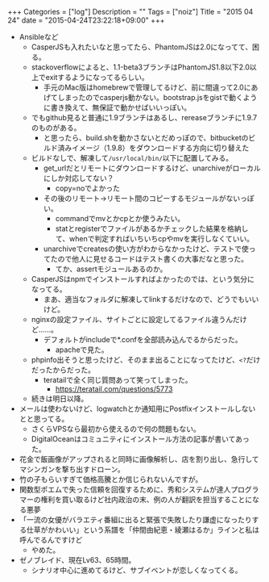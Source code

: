 +++
Categories = ["log"]
Description = ""
Tags = ["noiz"]
Title = "2015 04 24"
date = "2015-04-24T23:22:18+09:00"
+++

* Ansibleなど
	* CasperJSも入れたいなと思ってたら、PhantomJSは2.0になってて、困る。
	* stackoverflowによると、1.1-beta3ブランチはPhantomJS1.8以下2.0以上でexitするようになってるらしい。
		* 手元のMac版はhomebrewで管理してるけど、前に間違って2.0にあげてしまったのでcasperjs動かない。bootstrap.jsをgistで動くように書き換えて、無保証で動かせばいいっぽい。
	* でもgithub見ると普通に1.9ブランチはあるし、rereaseブランチに1.9.7のものがある。
		* と思ったら、build.shを動かさないとだめっぽので、bitbucketのビルド済みイメージ（1.9.8）をダウンロードする方向に切り替えた
	* ビルドなしで、解凍して`/usr/local/bin/`以下に配置してみる。
		* get_urlだとリモートにダウンロードするけど、unarchiveがローカルにしか対応してない？
			* copy=noでよかった
		* その後のリモート→リモート間のコピーするモジュールがないっぽい。
			* commandでmvとかcpとか使うみたい。
			* statとregisterでファイルがあるかチェックした結果を格納して、whenで判定すればいちいちcpやmvを実行しなくていい。
		* unarchiveでcreatesの使い方がわからなかったけど、テストで使ってたので他人に見せるコードはテスト書くの大事だなと思った。
			* てか、assertモジュールあるのか。
	* CasperJSはnpmでインストールすればよかったのでは、という気分になってる。
		* まあ、適当なフォルダに解凍してlinkするだけなので、どうでもいいけど。
	* nginxの設定ファイル、サイトごとに設定してるファイル違うんだけど……。
		* デフォルトがincludeで*.confを全部読み込んでるからだった。
			* apacheで見た。
	* phpinfo出そうと思ったけど、そのまま出ることになってたけど、`<?`だけだったからだった。
		* teratailで全く同じ質問あって笑ってしまった。
			* https://teratail.com/questions/5773
	* 続きは明日以降。
* メールは使わないけど、logwatchとか通知用にPostfixインストールしないとと思ってる。
	* さくらVPSなら最初から使えるので何の問題もない。
	* DigitalOceanはコミュニティにインストール方法の記事が書いてあった。
* 花金で飯画像がアップされると同時に画像解析し、店を割り出し、急行してマシンガンを撃ち出すドローン。
* 竹の子もらいすぎて価格高騰とか信じられないんですが。
* 関数型ポエムで失った信頼を回復するために、秀和システムが達人プログラマーの権利を買い取るけど社内政治の末、例の人が翻訳を担当することになる悪夢
* 「一流の女優がバラエティ番組に出ると緊張で失敗したり謙虚になったりする仕草がかわいい」という系譜を「仲間由紀恵・綾瀬はるか」ラインと私は呼んでるんですけど
	* やめた。
* ゼノブレイド、現在Lv63、65時間。
	* シナリオ中心に進めてるけど、サブイベントが恋しくなってくる。